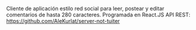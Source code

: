 Cliente de aplicación estilo red social para leer, postear y editar comentarios de hasta 280 caracteres. Programada en React.JS 
API REST: https://github.com/AleKurlat/server-not-tuiter

